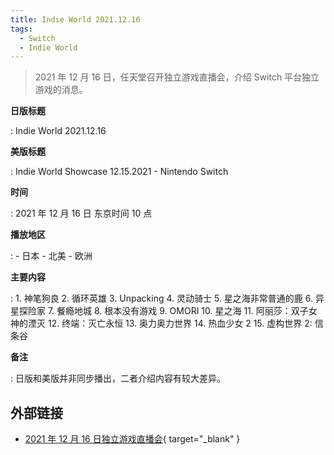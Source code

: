 ```yaml
---
title: Indie World 2021.12.16
tags:
  - Switch
  - Indie World
---
```


> 2021 年 12 月 16 日，任天堂召开独立游戏直播会，介绍 Switch 平台独立游戏的消息。

**日版标题**

:   Indie World 2021.12.16

**美版标题**

:   Indie World Showcase 12.15.2021 - Nintendo Switch

**时间**

:   2021 年 12 月 16 日 东京时间 10 点

**播放地区**

:   - 日本
    - 北美
    - 欧洲

**主要内容**

:   1. 神笔狗良
    2. 循环英雄
    3. Unpacking
    4. 灵动骑士
    5. 星之海非常普通的鹿
    6. 异星探险家
    7. 餐瘾地城
    8. 根本没有游戏
    9. OMORI
    10. 星之海
    11. 阿丽莎：双子女神的湮灭
    12. 终端：灭亡永恒
    13. 奥力奥力世界
    14. 热血少女 2
    15. 虚构世界 2: 信条谷

**备注**

:   日版和美版并非同步播出，二者介绍内容有较大差异。

## 外部链接

- [2021 年 12 月 16 日独立游戏直播会](https://www.bilibili.com/video/BV1U3411s7zt/){ target="_blank" }
